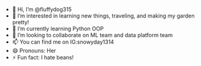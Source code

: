 - 👋 Hi, I’m @fluffydog315
- 👀 I’m interested in learning new things, traveling, and making my garden pretty!
- 🌱 I’m currently learning Python OOP
- 💞️ I’m looking to collaborate on ML team and data platform team
- 📫 You can find me on IG:snowyday1314
- 😄 Pronouns: Her
- ⚡ Fun fact: I hate beans! 

<!---
fluffydog315/fluffydog315 is a ✨ special ✨ repository because its `README.md` (this file) appears on your GitHub profile.
You can click the Preview link to take a look at your changes.
--->

